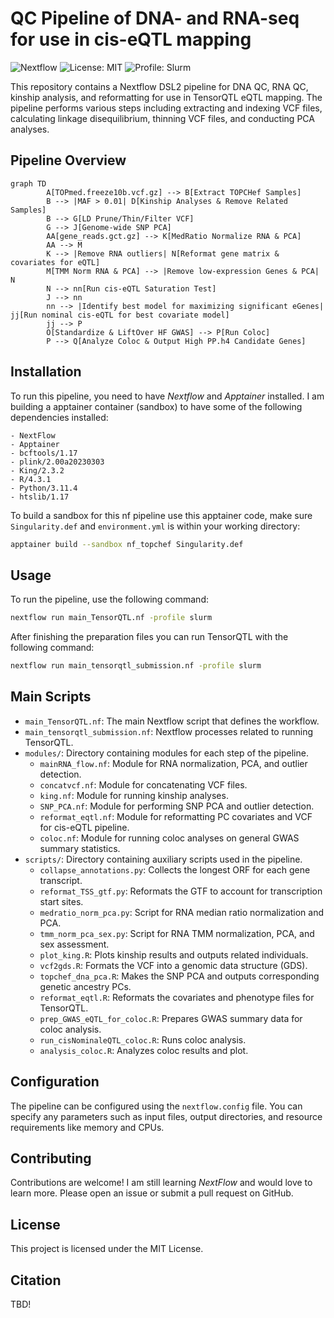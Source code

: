 # QC Pipeline of DNA- and RNA-seq for use in cis-eQTL mapping

![Nextflow](https://img.shields.io/badge/Nextflow-DSL2-brightgreen)
![License: MIT](https://img.shields.io/badge/License-MIT-blue)
![Profile: Slurm](https://img.shields.io/badge/Profile-Slurm-orange)

This repository contains a Nextflow DSL2 pipeline for DNA QC, RNA QC, kinship analysis, and reformatting for use in TensorQTL eQTL mapping. The pipeline performs various steps including extracting and indexing VCF files, calculating linkage disequilibrium, thinning VCF files, and conducting PCA analyses.

## Pipeline Overview

```mermaid
graph TD
        A[TOPmed.freeze10b.vcf.gz] --> B[Extract TOPCHef Samples]
        B --> |MAF > 0.01| D[Kinship Analyses & Remove Related Samples]
        B --> G[LD Prune/Thin/Filter VCF]
        G --> J[Genome-wide SNP PCA]
        AA[gene_reads.gct.gz] --> K[MedRatio Normalize RNA & PCA]
        AA --> M
        K --> |Remove RNA outliers| N[Reformat gene matrix & covariates for eQTL]
        M[TMM Norm RNA & PCA] --> |Remove low-expression Genes & PCA| N
        N --> nn[Run cis-eQTL Saturation Test]
        J --> nn
        nn --> |Identify best model for maximizing significant eGenes| jj[Run nominal cis-eQTL for best covariate model]
        jj --> P
        O[Standardize & LiftOver HF GWAS] --> P[Run Coloc]
        P --> Q[Analyze Coloc & Output High PP.h4 Candidate Genes]
```

## Installation
To run this pipeline, you need to have *Nextflow* and *Apptainer* installed.
I am building a apptainer container (sandbox) to have some of the following dependencies installed:
```
- NextFlow
- Apptainer
- bcftools/1.17
- plink/2.00a20230303
- King/2.3.2
- R/4.3.1
- Python/3.11.4
- htslib/1.17
```

To build a sandbox for this nf pipeline use this apptainer code, make sure ```Singularity.def``` and ```environment.yml``` is within your working directory: 
```sh
apptainer build --sandbox nf_topchef Singularity.def
```

## Usage
To run the pipeline, use the following command:
```sh
nextflow run main_TensorQTL.nf -profile slurm
```

After finishing the preparation files you can run TensorQTL with the following command:
```sh
nextflow run main_tensorqtl_submission.nf -profile slurm 
```

## Main Scripts
- `main_TensorQTL.nf`: The main Nextflow script that defines the workflow.
- `main_tensorqtl_submission.nf`: Nextflow processes related to running TensorQTL.
- `modules/`: Directory containing modules for each step of the pipeline.
  - `mainRNA_flow.nf`: Module for RNA normalization, PCA, and outlier detection.
  - `concatvcf.nf`: Module for concatenating VCF files.
  - `king.nf`: Module for running kinship analyses.
  - `SNP_PCA.nf`: Module for performing SNP PCA and outlier detection.
  - `reformat_eqtl.nf`: Module for reformatting PC covariates and VCF for cis-eQTL pipeline.
  - `coloc.nf`: Module for running coloc analyses on general GWAS summary statistics.
- `scripts/`: Directory containing auxiliary scripts used in the pipeline.
  - `collapse_annotations.py`: Collects the longest ORF for each gene transcript.
  - `reformat_TSS_gtf.py`: Reformats the GTF to account for transcription start sites.
  - `medratio_norm_pca.py`: Script for RNA median ratio normalization and PCA.
  - `tmm_norm_pca_sex.py`: Script for RNA TMM normalization, PCA, and sex assessment.
  - `plot_king.R`: Plots kinship results and outputs related individuals.
  - `vcf2gds.R`: Formats the VCF into a genomic data structure (GDS).
  - `topchef_dna_pca.R`: Makes the SNP PCA and outputs corresponding genetic ancestry PCs.
  - `reformat_eqtl.R`: Reformats the covariates and phenotype files for TensorQTL.
  - `prep_GWAS_eQTL_for_coloc.R`: Prepares GWAS summary data for coloc analysis.
  - `run_cisNominaleQTL_coloc.R`: Runs coloc analysis.
  - `analysis_coloc.R`: Analyzes coloc results and plot.

## Configuration
The pipeline can be configured using the ```nextflow.config``` file. You can specify any parameters such as input files, output directories, and resource requirements like memory and CPUs.

## Contributing
Contributions are welcome! I am still learning *NextFlow* and would love to learn more. Please open an issue or submit a pull request on GitHub.

## License
This project is licensed under the MIT License.

## Citation
TBD! 
